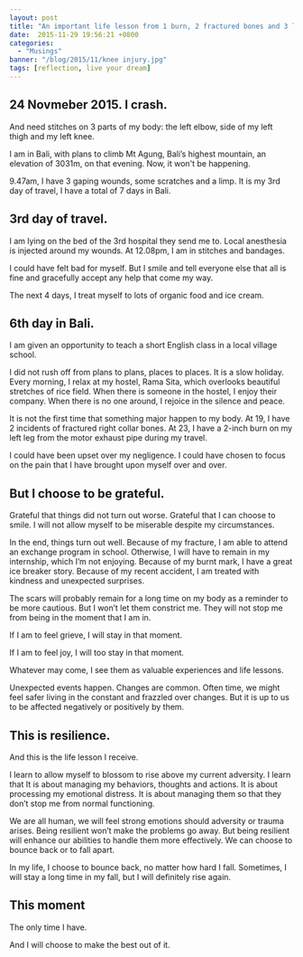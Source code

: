 ```yaml
---
layout: post
title: "An important life lesson from 1 burn, 2 fractured bones and 3 lacerations"
date:  2015-11-29 19:56:21 +0800
categories:
  - "Musings"
banner: "/blog/2015/11/knee injury.jpg"
tags: [reflection, live your dream]
---
```

## 24 Novmeber 2015. I crash.

And need stitches on 3 parts of my body: the left elbow, side of my left thigh and my left knee.

I am in Bali, with plans to climb Mt Agung, Bali’s highest mountain, an elevation of 3031m, on that evening. Now, it won't be happening.

9.47am, I have 3 gaping wounds, some scratches and a limp. It is my 3rd day of travel, I have a total of 7 days in Bali.

## 3rd day of travel.

I am lying on the bed of the 3rd hospital they send me to. Local anesthesia is injected around my wounds. At 12.08pm, I am in stitches and bandages.

I could have felt bad for myself. But I smile and tell everyone else that all is fine and gracefully accept any help that come my way.

The next 4 days, I treat myself to lots of organic food and ice cream.

## 6th day in Bali.
I am given an opportunity to teach a short English class in a local village school.

I did not rush off from plans to plans, places to places. It is a slow holiday. Every morning, I relax at my hostel, Rama Sita, which overlooks beautiful stretches of rice field. When there is someone in the hostel, I enjoy their company. When there is no one around, I rejoice in the silence and peace.

It is not the first time that something major happen to my body. At 19, I have 2 incidents of fractured right collar bones. At 23, I have a 2-inch burn on my left leg from the motor exhaust pipe during my travel.

I could have been upset over my negligence. I could have chosen to focus on the pain that I have brought upon myself over and over.

## But I choose to be grateful.
Grateful that things did not turn out worse. Grateful that I can choose to smile. I will not allow myself to be miserable despite my circumstances.

In the end, things turn out well. Because of my fracture, I am able to attend an exchange program in school. Otherwise, I will have to remain in my internship, which I’m not enjoying. Because of my burnt mark, I have a great ice breaker story. Because of my recent accident, I am treated with kindness and unexpected surprises.

The scars will probably remain for a long time on my body as a reminder to be more cautious. But I won’t let them constrict me. They will not stop me from being in the moment that I am in.

If I am to feel grieve, I will stay in that moment.

If I am to feel joy, I will too stay in that moment.

Whatever may come, I see them as valuable experiences and life lessons.

Unexpected events happen. Changes are common. Often time, we might feel safer living in the constant and frazzled over changes. But it is up to us to be affected negatively or positively by them.

## This is resilience.

And this is the life lesson I receive.

I learn to allow myself to blossom to rise above my current adversity. I learn that It is about managing my behaviors, thoughts and actions. It is about processing my emotional distress. It is about managing them so that they don’t stop me from normal functioning.

We are all human, we will feel strong emotions should adversity or trauma arises. Being resilient won’t make the problems go away. But being resilient will enhance our abilities to handle them more effectively. We can choose to bounce back or to fall apart.

In my life, I choose to bounce back, no matter how hard I fall. Sometimes, I will stay a long time in my fall, but I will definitely rise again.

## This moment
The only time I have.

And I will choose to make the best out of it.
